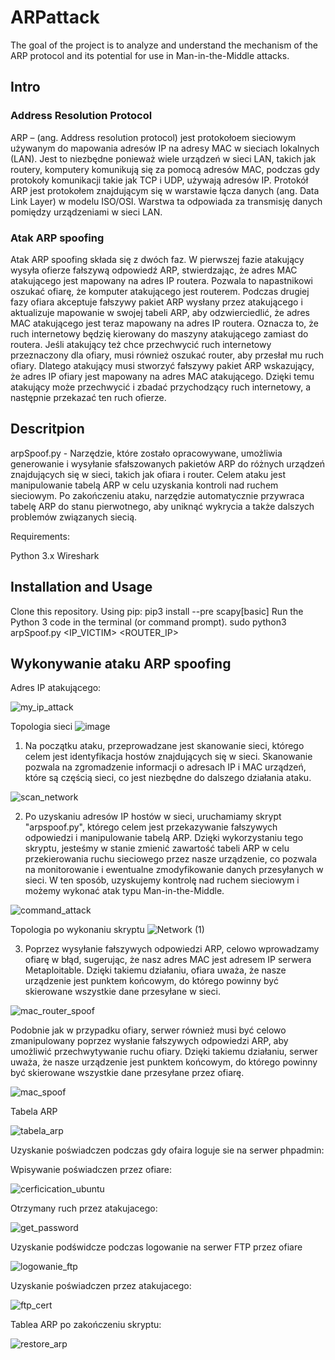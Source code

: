 # ARPattack

The goal of the project is to analyze and understand the mechanism of the ARP protocol and its potential for use in Man-in-the-Middle attacks.

## Intro

### Address Resolution Protocol

ARP – (ang. Address resolution protocol) jest protokołoem sieciowym używanym do mapowania adresów IP na adresy MAC w sieciach lokalnych (LAN). Jest to niezbędne ponieważ wiele urządzeń w sieci LAN, takich jak routery, komputery komunikują się za pomocą adresów MAC, podczas gdy protokoły komunikacji takie jak TCP i UDP, używają adresów IP.
Protokół ARP jest protokołem znajdującym się w warstawie łącza danych (ang. Data Link Layer) w modelu ISO/OSI. Warstwa ta odpowiada za transmisję danych pomiędzy urządzeniami w sieci LAN. 

### Atak ARP spoofing

Atak ARP spoofing składa się z dwóch faz. W pierwszej fazie atakujący wysyła ofierze fałszywą odpowiedź ARP, stwierdzając, że adres MAC atakującego jest mapowany na adres IP routera. Pozwala to napastnikowi oszukać ofiarę, że komputer atakującego jest routerem. Podczas drugiej fazy ofiara akceptuje fałszywy pakiet ARP wysłany przez atakującego i aktualizuje mapowanie w swojej tabeli ARP, aby odzwierciedlić, że adres MAC atakującego jest teraz mapowany na adres IP routera. Oznacza to, że ruch internetowy będzię kierowany do maszyny atakującego zamiast do routera. 
Jeśli atakujący też chce przechwycić ruch internetowy przeznaczony dla ofiary, musi również oszukać router, aby przesłał mu ruch ofiary. Dlatego atakujący musi stworzyć fałszywy pakiet ARP wskazujący, że adres IP ofiary jest mapowany na adres MAC atakującego. Dzięki temu atakujący może przechwycić i zbadać przychodzący ruch internetowy, a następnie przekazać ten ruch ofierze. 

## Descritpion 
arpSpoof.py - Narzędzie, które zostało opracowywane, umożliwia generowanie i wysyłanie sfałszowanych pakietów ARP do różnych urządzeń znajdujących się w sieci, takich jak ofiara i router. Celem ataku jest manipulowanie tabelą ARP w celu uzyskania kontroli nad ruchem sieciowym. Po zakończeniu ataku, narzędzie automatycznie przywraca tabelę ARP do stanu pierwotnego, aby uniknąć wykrycia a także dalszych problemów związanych siecią.

Requirements:

Python 3.x
Wireshark

## Installation and Usage
Clone this repository.
Using pip:
pip3 install --pre scapy[basic] 
Run the Python 3 code in the terminal (or command prompt).
sudo python3 arpSpoof.py <IP_VICTIM> <ROUTER_IP> 

## Wykonywanie ataku ARP spoofing 

Adres IP atakującego:

![my_ip_attack](https://user-images.githubusercontent.com/70896562/218270119-2954c4b8-1471-4f6d-81ee-842b36dad3a2.png)



Topologia sieci
![image](https://user-images.githubusercontent.com/70896562/218267731-61aaec0b-a68a-44b0-895f-dc982a063309.png)

1. Na początku ataku, przeprowadzane jest skanowanie sieci, którego celem jest identyfikacja hostów znajdujących się w sieci. Skanowanie pozwala na zgromadzenie informacji o adresach IP i MAC urządzeń, które są częścią sieci, co jest niezbędne do dalszego działania ataku.

![scan_network](https://user-images.githubusercontent.com/70896562/218269914-ca036fc2-403e-43b2-a830-89039b023e1e.png)


2. Po uzyskaniu adresów IP hostów w sieci, uruchamiamy skrypt "arpspoof.py", którego celem jest przekazywanie fałszywych odpowiedzi i manipulowanie tabelą ARP. Dzięki wykorzystaniu tego skryptu, jesteśmy w stanie zmienić zawartość tabeli ARP w celu przekierowania ruchu sieciowego przez nasze urządzenie, co pozwala na monitorowanie i ewentualne zmodyfikowanie danych przesyłanych w sieci. W ten sposób, uzyskujemy kontrolę nad ruchem sieciowym i możemy wykonać atak typu Man-in-the-Middle.

![command_attack](https://user-images.githubusercontent.com/70896562/218269945-ae367823-e8bb-4602-81d5-862d3247776b.png)

Topologia po wykonaniu skryptu
![Network (1)](https://user-images.githubusercontent.com/70896562/218269863-6abe5aa2-4602-4094-860c-b2aa6d57c255.svg)

3. Poprzez wysyłanie fałszywych odpowiedzi ARP, celowo wprowadzamy ofiarę w błąd, sugerując, że nasz adres MAC jest adresem IP serwera Metaploitable. Dzięki takiemu działaniu, ofiara uważa, że nasze urządzenie jest punktem końcowym, do którego powinny być skierowane wszystkie dane przesyłane w sieci.

![mac_router_spoof](https://user-images.githubusercontent.com/70896562/218271191-ac55da1e-04ac-429d-88e2-9ae61ce92b36.png)


Podobnie jak w przypadku ofiary, serwer również musi być celowo zmanipulowany poprzez wysłanie fałszywych odpowiedzi ARP, aby umożliwić przechwytywanie ruchu ofiary. Dzięki takiemu działaniu, serwer uważa, że nasze urządzenie jest punktem końcowym, do którego powinny być skierowane wszystkie dane przesyłane przez ofiarę.

![mac_spoof](https://user-images.githubusercontent.com/70896562/218271229-ef3dd155-4843-4ea0-9e87-2a5043146aba.png)

Tabela ARP

![tabela_arp](https://user-images.githubusercontent.com/70896562/218271320-9c0c5ef5-8c35-41e9-8aff-7ad3bcdfb443.png)

Uzyskanie poświadczen podczas gdy ofaira loguje sie na serwer phpadmin:

Wpisywanie poświadczen przez ofiare:

![cerficication_ubuntu](https://user-images.githubusercontent.com/70896562/218271365-ce27654a-81c9-458d-9c84-94dbf8c4f47e.png)

Otrzymany ruch przez atakujacego:

![get_password](https://user-images.githubusercontent.com/70896562/218271419-f0479c28-752b-4d22-8630-f62363088133.png)

Uzyskanie podświdcze podczas logowanie na serwer FTP przez ofiare 

![logowanie_ftp](https://user-images.githubusercontent.com/70896562/218271500-52cc8b7a-c70f-46e1-8ebb-714fbff11761.png)

Uzyskanie poświadczen przez atakujacego: 

![ftp_cert](https://user-images.githubusercontent.com/70896562/218271543-ef59e9a0-bef6-42c3-affb-0053aea1d200.png)


Tablea ARP po zakończeniu skryptu: 

![restore_arp](https://user-images.githubusercontent.com/70896562/218271603-f68db1bd-2141-4fe4-b07e-ce6f4d236a9f.png)





